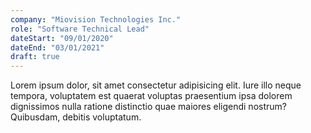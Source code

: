 ```yaml
---
company: "Miovision Technologies Inc."
role: "Software Technical Lead"
dateStart: "09/01/2020"
dateEnd: "03/01/2021"
draft: true
---
```


Lorem ipsum dolor, sit amet consectetur adipisicing elit. Iure illo neque tempora, voluptatem est quaerat voluptas praesentium ipsa dolorem dignissimos nulla ratione distinctio quae maiores eligendi nostrum? Quibusdam, debitis voluptatum.